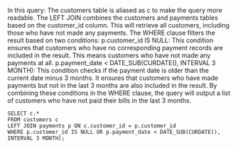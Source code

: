 In this query:
    The customers table is aliased as c to make the query more readable.
    The LEFT JOIN combines the customers and payments tables based on the customer_id column. This will retrieve all customers, including those who have not made any payments.
    The WHERE clause filters the result based on two conditions:
        p.customer_id IS NULL: This condition ensures that customers who have no corresponding payment records are included in the result. This means customers who have not made any payments at all.
        p.payment_date < DATE_SUB(CURDATE(), INTERVAL 3 MONTH): This condition checks if the payment date is older than the current date minus 3 months. It ensures that customers who have made payments but not in the last 3 months are also included in the result.
By combining these conditions in the WHERE clause, the query will output a list of customers who have not paid their bills in the last 3 months.
```
SELECT c.*
FROM customers c
LEFT JOIN payments p ON c.customer_id = p.customer_id
WHERE p.customer_id IS NULL OR p.payment_date < DATE_SUB(CURDATE(), INTERVAL 3 MONTH);
```
